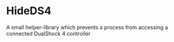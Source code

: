 # HideDS4
A small helper-library which prevents a process from accessing a connected DualShock 4 controller
